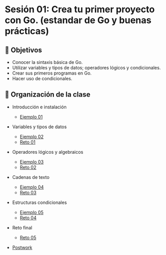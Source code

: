 # Sesión 01: Crea tu primer proyecto con Go. (estandar de Go y buenas prácticas)

## :dart: Objetivos

- Conocer la sintaxis básica de Go.
- Utilizar variables y tipos  de datos; operadores lógicos y condicionales.
- Crear sus primeros programas en Go.
- Hacer uso de condicionales.

 

## 📂 Organización de la clase

- Introducción e instalación
	- [Ejemplo 01](Ejemplo-01)

- Variables y tipos de datos
	- [Ejemplo 02](Ejemplo-02)
	- [Reto 01](Reto-01)

- Operadores lógicos y algebraicos
	- [Ejemplo 03](Ejemplo-03)
	- [Reto 02](Reto-02)

- Cadenas de texto
	- [Ejemplo 04](Ejemplo-04)
	- [Reto 03](Reto-03)

- Estructuras condicionales
	- [Ejemplo 05](Ejemplo-05)
	- [Reto 04](Reto-04)

- Reto final
	- [Reto 05](Reto-05)

- [Postwork](Postwork)

